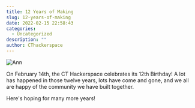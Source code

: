 ```yaml
---
title: 12 Years of Making
slug: 12-years-of-making
date: 2022-02-15 22:58:43
categories:
  - Uncategorized
description: ""
author: CThackerspace
---
```



![Ann](/uploads/2022/02/12Ann.jpg)

On February 14th, the CT Hackerspace celebrates its 12th Birthday! A lot has happened in those twelve years, lots have come and gone, and we all are happy of the community we have built together.

Here's hoping for many more years!
